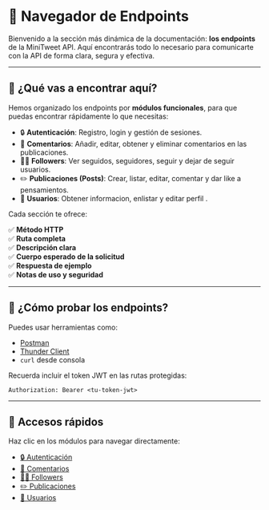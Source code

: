 # 🧭 Navegador de Endpoints

Bienvenido a la sección más dinámica de la documentación: **los endpoints** de la MiniTweet API. Aquí encontrarás todo lo necesario para comunicarte con la API de forma clara, segura y efectiva.

---

## 🧩 ¿Qué vas a encontrar aquí?

Hemos organizado los endpoints por **módulos funcionales**, para que puedas encontrar rápidamente lo que necesitas:

- 🔒 **Autenticación**: Registro, login y gestión de sesiones.
- 💬 **Comentarios**: Añadir, editar, obtener y eliminar comentarios en las publicaciones.
- 👨‍🦲 **Followers**: Ver seguidos, seguidores, seguir y dejar de seguir usuarios.
- ✏️ **Publicaciones (Posts)**: Crear, listar, editar,  comentar y dar like a pensamientos.
- 👥 **Usuarios**: Obtener informacion, enlistar y editar perfil .

Cada sección te ofrece:

✅ **Método HTTP**  
✅ **Ruta completa**  
✅ **Descripción clara**  
✅ **Cuerpo esperado de la solicitud**  
✅ **Respuesta de ejemplo**  
✅ **Notas de uso y seguridad**

---

## 🧪 ¿Cómo probar los endpoints?

Puedes usar herramientas como:

- [Postman](https://www.postman.com/)
- [Thunder Client](https://www.thunderclient.com/)
- `curl` desde consola

Recuerda incluir el token JWT en las rutas protegidas:

```http
Authorization: Bearer <tu-token-jwt>
```

---

## 🧭 Accesos rápidos
Haz clic en los módulos para navegar directamente:

- [🔒 Autenticación](/docs/authentication.md)
- [💬 Comentarios](comments.md)
- [👨‍🦲 Followers](followers.md)
- [✏️ Publicaciones](posts.md)
- [👥 Usuarios](users.md)